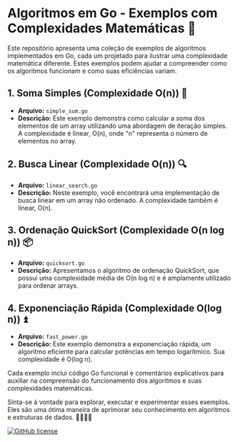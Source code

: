 # Algoritmos em Go - Exemplos com Complexidades Matemáticas 🚀

Este repositório apresenta uma coleção de exemplos de algoritmos implementados em Go, cada um projetado para ilustrar uma complexidade matemática diferente. Estes exemplos podem ajudar a compreender como os algoritmos funcionam e como suas eficiências variam.

## 1. Soma Simples (Complexidade O(n)) 🧮

- **Arquivo:** `simple_sum.go`
- **Descrição:** Este exemplo demonstra como calcular a soma dos elementos de um array utilizando uma abordagem de iteração simples. A complexidade é linear, O(n), onde "n" representa o número de elementos no array.

## 2. Busca Linear (Complexidade O(n)) 🔍

- **Arquivo:** `linear_search.go`
- **Descrição:** Neste exemplo, você encontrará uma implementação de busca linear em um array não ordenado. A complexidade também é linear, O(n).

## 3. Ordenação QuickSort (Complexidade O(n log n)) 📦

- **Arquivo:** `quicksort.go`
- **Descrição:** Apresentamos o algoritmo de ordenação QuickSort, que possui uma complexidade média de O(n log n) e é amplamente utilizado para ordenar arrays.

## 4. Exponenciação Rápida (Complexidade O(log n)) ⏫

- **Arquivo:** `fast_power.go`
- **Descrição:** Este exemplo demonstra a exponenciação rápida, um algoritmo eficiente para calcular potências em tempo logarítmico. Sua complexidade é O(log n).

Cada exemplo inclui código Go funcional e comentários explicativos para auxiliar na compreensão do funcionamento dos algoritmos e suas complexidades matemáticas.

Sinta-se à vontade para explorar, executar e experimentar esses exemplos. Eles são uma ótima maneira de aprimorar seu conhecimento em algoritmos e estruturas de dados. 👩‍💻👨‍💻

[![GitHub license](https://img.shields.io/badge/License-MIT-blue.svg)](LICENSE)
